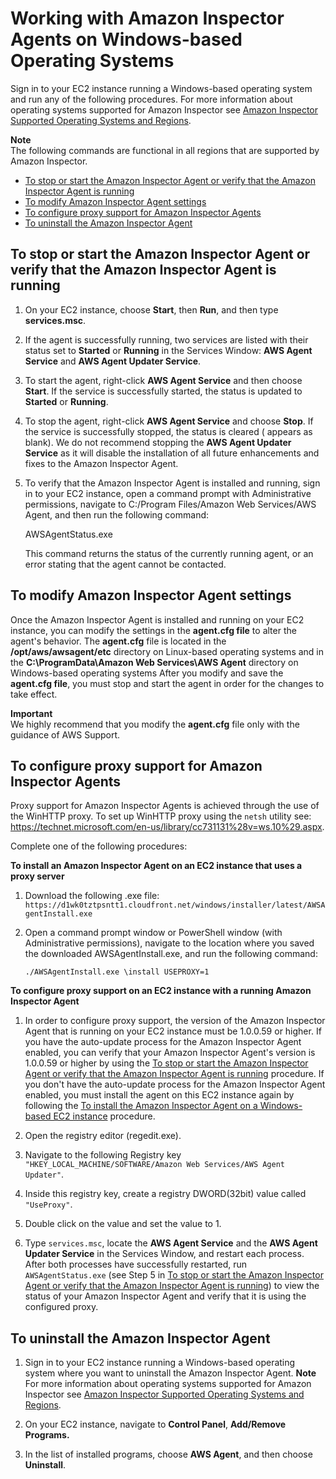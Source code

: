# Working with Amazon Inspector Agents on Windows\-based Operating Systems<a name="inspector_agents-on-win"></a>

Sign in to your EC2 instance running a Windows\-based operating system and run any of the following procedures\. For more information about operating systems supported for Amazon Inspector see [Amazon Inspector Supported Operating Systems and Regions](inspector_supported_os_regions.md)\.

**Note**  
The following commands are functional in all regions that are supported by Amazon Inspector\.


+ [To stop or start the Amazon Inspector Agent or verify that the Amazon Inspector Agent is running](#stop-start-windows)
+ [To modify Amazon Inspector Agent settings](#inspector-agent-modify-settings)
+ [To configure proxy support for Amazon Inspector Agents](#inspector-agent-proxy)
+ [To uninstall the Amazon Inspector Agent](#uninstall-windows)

## To stop or start the Amazon Inspector Agent or verify that the Amazon Inspector Agent is running<a name="stop-start-windows"></a>

1. On your EC2 instance, choose **Start**, then **Run**, and then type **services\.msc**\.

1. If the agent is successfully running, two services are listed with their status set to **Started** or **Running** in the Services Window: **AWS Agent Service** and **AWS Agent Updater Service**\.

1. To start the agent, right\-click **AWS Agent Service** and then choose **Start**\. If the service is successfully started, the status is updated to **Started** or **Running**\.

1. To stop the agent, right\-click **AWS Agent Service** and choose **Stop**\. If the service is successfully stopped, the status is cleared \( appears as blank\)\. We do not recommend stopping the **AWS Agent Updater Service** as it will disable the installation of all future enhancements and fixes to the Amazon Inspector Agent\.

1. To verify that the Amazon Inspector Agent is installed and running, sign in to your EC2 instance, open a command prompt with Administrative permissions, navigate to C:/Program Files/Amazon Web Services/AWS Agent, and then run the following command:

   AWSAgentStatus\.exe

   This command returns the status of the currently running agent, or an error stating that the agent cannot be contacted\.

## To modify Amazon Inspector Agent settings<a name="inspector-agent-modify-settings"></a>

Once the Amazon Inspector Agent is installed and running on your EC2 instance, you can modify the settings in the **agent\.cfg file** to alter the agent's behavior\. The **agent\.cfg** file is located in the **/opt/aws/awsagent/etc** directory on Linux\-based operating systems and in the **C:\\ProgramData\\Amazon Web Services\\AWS Agent** directory on Windows\-based operating systems After you modify and save the **agent\.cfg file**, you must stop and start the agent in order for the changes to take effect\.

**Important**  
We highly recommend that you modify the **agent\.cfg** file only with the guidance of AWS Support\.

## To configure proxy support for Amazon Inspector Agents<a name="inspector-agent-proxy"></a>

Proxy support for Amazon Inspector Agents is achieved through the use of the WinHTTP proxy\. To set up WinHTTP proxy using the `netsh` utility see: [https://technet\.microsoft\.com/en\-us/library/cc731131%28v=ws\.10%29\.aspx](https://technet.microsoft.com/en-us/library/cc731131%28v=ws.10%29.aspx)\.

Complete one of the following procedures:

**To install an Amazon Inspector Agent on an EC2 instance that uses a proxy server**

1. Download the following \.exe file: `https://d1wk0tztpsntt1.cloudfront.net/windows/installer/latest/AWSAgentInstall.exe`

1. Open a command prompt window or PowerShell window \(with Administrative permissions\), navigate to the location where you saved the downloaded AWSAgentInstall\.exe, and run the following command:

   `./AWSAgentInstall.exe \install USEPROXY=1`

**To configure proxy support on an EC2 instance with a running Amazon Inspector Agent**

1. In order to configure proxy support, the version of the Amazon Inspector Agent that is running on your EC2 instance must be 1\.0\.0\.59 or higher\. If you have the auto\-update process for the Amazon Inspector Agent enabled, you can verify that your Amazon Inspector Agent's version is 1\.0\.0\.59 or higher by using the [To stop or start the Amazon Inspector Agent or verify that the Amazon Inspector Agent is running](#stop-start-windows) procedure\. If you don't have the auto\-update process for the Amazon Inspector Agent enabled, you must install the agent on this EC2 instance again by following the [To install the Amazon Inspector Agent on a Windows\-based EC2 instance](inspector_installing-uninstalling-agents.md#install-windows) procedure\.

1. Open the registry editor \(regedit\.exe\)\.

1. Navigate to the following Registry key `"HKEY_LOCAL_MACHINE/SOFTWARE/Amazon Web Services/AWS Agent Updater"`\.

1. Inside this registry key, create a registry DWORD\(32bit\) value called `"UseProxy"`\.

1. Double click on the value and set the value to 1\.

1. Type `services.msc`, locate the **AWS Agent Service** and the **AWS Agent Updater Service** in the Services Window, and restart each process\. After both processes have successfully restarted, run `AWSAgentStatus.exe` \(see Step 5 in [To stop or start the Amazon Inspector Agent or verify that the Amazon Inspector Agent is running](#stop-start-windows)\) to view the status of your Amazon Inspector Agent and verify that it is using the configured proxy\.

## To uninstall the Amazon Inspector Agent<a name="uninstall-windows"></a>

1. Sign in to your EC2 instance running a Windows\-based operating system where you want to uninstall the Amazon Inspector Agent\.
**Note**  
For more information about operating systems supported for Amazon Inspector see [Amazon Inspector Supported Operating Systems and Regions](inspector_supported_os_regions.md)\.

1. On your EC2 instance, navigate to **Control Panel**, **Add/Remove Programs\.**

1. In the list of installed programs, choose **AWS Agent**, and then choose **Uninstall**\.